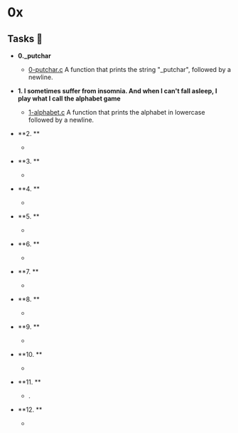 # 0x


## Tasks 📜

- **0.\_putchar**
  - [0-putchar.c]() A function that prints the string "\_putchar", followed by a newline.

- **1.  I sometimes suffer from insomnia. And when I can't fall asleep, I play what I call the alphabet game**
  - [1-alphabet.c]() A function that prints the alphabet in lowercase followed by a newline.

- **2. **
  - []() 

- **3. **
  - []() 

- **4. **
  - []() 

- **5. **
  - []() 

- **6. **
  - []() 

- **7. **
  - []() 

- **8. **
  - []() 

- **9. **
  - []() 

- **10. **
  - []() 

- **11. **
  - []() .

- **12. **
  - []() 
